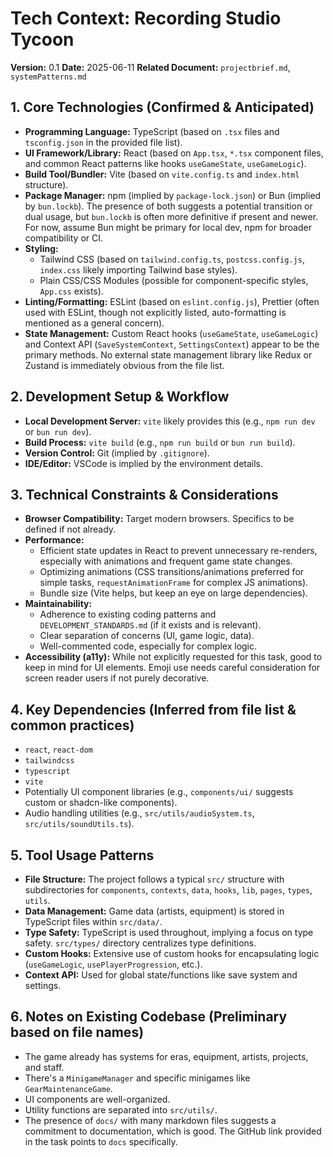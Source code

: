 # Tech Context: Recording Studio Tycoon

**Version:** 0.1
**Date:** 2025-06-11
**Related Document:** `projectbrief.md`, `systemPatterns.md`

## 1. Core Technologies (Confirmed & Anticipated)

*   **Programming Language:** TypeScript (based on `.tsx` files and `tsconfig.json` in the provided file list).
*   **UI Framework/Library:** React (based on `App.tsx`, `*.tsx` component files, and common React patterns like hooks `useGameState`, `useGameLogic`).
*   **Build Tool/Bundler:** Vite (based on `vite.config.ts` and `index.html` structure).
*   **Package Manager:** npm (implied by `package-lock.json`) or Bun (implied by `bun.lockb`). The presence of both suggests a potential transition or dual usage, but `bun.lockb` is often more definitive if present and newer. For now, assume Bun might be primary for local dev, npm for broader compatibility or CI.
*   **Styling:**
    *   Tailwind CSS (based on `tailwind.config.ts`, `postcss.config.js`, `index.css` likely importing Tailwind base styles).
    *   Plain CSS/CSS Modules (possible for component-specific styles, `App.css` exists).
*   **Linting/Formatting:** ESLint (based on `eslint.config.js`), Prettier (often used with ESLint, though not explicitly listed, auto-formatting is mentioned as a general concern).
*   **State Management:** Custom React hooks (`useGameState`, `useGameLogic`) and Context API (`SaveSystemContext`, `SettingsContext`) appear to be the primary methods. No external state management library like Redux or Zustand is immediately obvious from the file list.

## 2. Development Setup & Workflow

*   **Local Development Server:** `vite` likely provides this (e.g., `npm run dev` or `bun run dev`).
*   **Build Process:** `vite build` (e.g., `npm run build` or `bun run build`).
*   **Version Control:** Git (implied by `.gitignore`).
*   **IDE/Editor:** VSCode is implied by the environment details.

## 3. Technical Constraints & Considerations

*   **Browser Compatibility:** Target modern browsers. Specifics to be defined if not already.
*   **Performance:**
    *   Efficient state updates in React to prevent unnecessary re-renders, especially with animations and frequent game state changes.
    *   Optimizing animations (CSS transitions/animations preferred for simple tasks, `requestAnimationFrame` for complex JS animations).
    *   Bundle size (Vite helps, but keep an eye on large dependencies).
*   **Maintainability:**
    *   Adherence to existing coding patterns and `DEVELOPMENT_STANDARDS.md` (if it exists and is relevant).
    *   Clear separation of concerns (UI, game logic, data).
    *   Well-commented code, especially for complex logic.
*   **Accessibility (a11y):** While not explicitly requested for this task, good to keep in mind for UI elements. Emoji use needs careful consideration for screen reader users if not purely decorative.

## 4. Key Dependencies (Inferred from file list & common practices)

*   `react`, `react-dom`
*   `tailwindcss`
*   `typescript`
*   `vite`
*   Potentially UI component libraries (e.g., `components/ui/` suggests custom or shadcn-like components).
*   Audio handling utilities (e.g., `src/utils/audioSystem.ts`, `src/utils/soundUtils.ts`).

## 5. Tool Usage Patterns

*   **File Structure:** The project follows a typical `src/` structure with subdirectories for `components`, `contexts`, `data`, `hooks`, `lib`, `pages`, `types`, `utils`.
*   **Data Management:** Game data (artists, equipment) is stored in TypeScript files within `src/data/`.
*   **Type Safety:** TypeScript is used throughout, implying a focus on type safety. `src/types/` directory centralizes type definitions.
*   **Custom Hooks:** Extensive use of custom hooks for encapsulating logic (`useGameLogic`, `usePlayerProgression`, etc.).
*   **Context API:** Used for global state/functions like save system and settings.

## 6. Notes on Existing Codebase (Preliminary based on file names)

*   The game already has systems for eras, equipment, artists, projects, and staff.
*   There's a `MinigameManager` and specific minigames like `GearMaintenanceGame`.
*   UI components are well-organized.
*   Utility functions are separated into `src/utils/`.
*   The presence of `docs/` with many markdown files suggests a commitment to documentation, which is good. The GitHub link provided in the task points to `docs` specifically.
